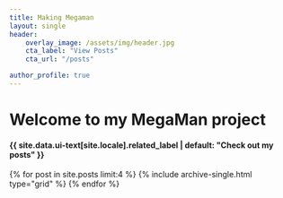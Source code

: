 ```yaml
---
title: Making Megaman
layout: single
header:
    overlay_image: /assets/img/header.jpg
    cta_label: "View Posts"
    cta_url: "/posts"

author_profile: true
---
```

# Welcome to my MegaMan project


<div>
      <h4>{{ site.data.ui-text[site.locale].related_label | default: "Check out my posts" }}</h4>
      <div class="grid__wrapper">
        {% for post in site.posts limit:4 %}
          {% include archive-single.html type="grid" %}
        {% endfor %}
      </div>
</div>
